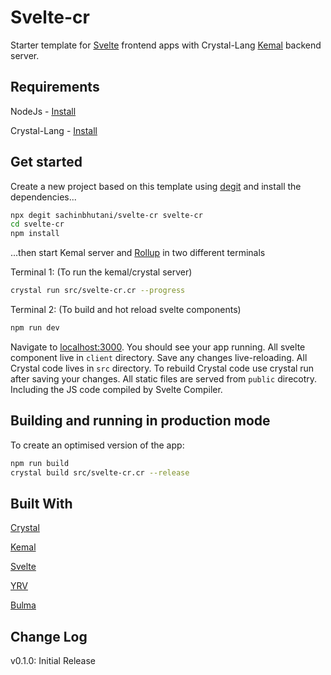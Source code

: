 
# Svelte-cr

Starter template for [Svelte](https://svelte.dev) frontend apps with Crystal-Lang [Kemal](https://kemalcr.com) backend server. 



## Requirements

NodeJs - [Install](https://nodejs.org/en/download/)

Crystal-Lang  - [Install](https://www.crystal-lang.org/install/) 


## Get started
Create a new project based on this template using [degit](https://github.com/Rich-Harris/degit) and 
install the dependencies...

```bash
npx degit sachinbhutani/svelte-cr svelte-cr
cd svelte-cr
npm install
```

...then start Kemal server and [Rollup](https://rollupjs.org) in two different terminals 

Terminal 1: (To run the kemal/crystal server)
```bash
crystal run src/svelte-cr.cr --progress
```
Terminal 2: (To build and hot reload svelte components)
```bash
npm run dev  
```

Navigate to [localhost:3000](http://localhost:3000). You should see your app running. 
All svelte component live in `client` directory. Save any changes live-reloading.
All Crystal code lives in `src` directory. To rebuild Crystal code use crystal run after saving your changes. 
All static files are served from `public` direcotry. Including the JS code compiled by Svelte Compiler.


## Building and running in production mode

To create an optimised version of the app:

```bash
npm run build
crystal build src/svelte-cr.cr --release
```

## Built With
[Crystal](https://crystal-lang.org/) 

[Kemal](https://kemalcr.com/)

[Svelte](https://svelte.dev/)

[YRV](https://github.com/pateketrueke/yrv) 

[Bulma](https://bulma.io)

## Change Log 
v0.1.0: Initial Release
